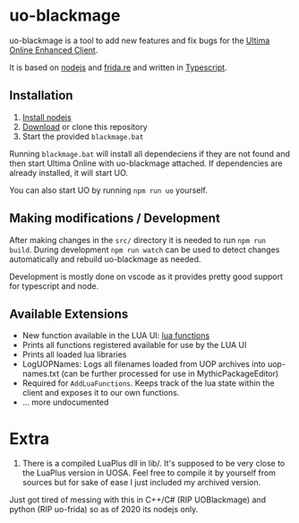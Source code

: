 # uo-blackmage

uo-blackmage is a tool to add new features and fix bugs for the [Ultima Online Enhanced Client](https://uo.com).

It is based on [nodejs](https://nodejs.org/en/download/) and [frida.re](https://www.frida.re/) 
and written in [Typescript](https://www.typescriptlang.org/).

## Installation

1. [Install nodejs](https://nodejs.org/en/download/)
2. [Download](https://github.com/nufasou/uofrida/archive/master.zip) or clone this repository
3. Start the provided `blackmage.bat`

Running `blackmage.bat` will install all dependeciens if they are not found and then start Ultima Online with 
uo-blackmage attached. If dependencies are already installed, it will start UO.

You can also start UO by running `npm run uo` yourself.

## Making modifications / Development

After making changes in the ```src/``` directory it is needed to run `npm run build`. 
During development `npm run watch` can be used to detect changes automatically and
rebuild uo-blackmage as needed.

Development is mostly done on vscode as it provides pretty good support for typescript and node.

## Available Extensions

* New function available in the LUA UI: [lua functions](docs/lua-functions.md)
* Prints all functions registered available for use by the LUA UI
* Prints all loaded lua libraries
* LogUOPNames: Logs all filenames loaded from UOP archives into uop-names.txt (can be further processed for use in MythicPackageEditor)
* Required for `AddLuaFunctions`. Keeps track of the lua state within the client and exposes it to our own functions. 
* ... more undocumented

# Extra

1. There is a compiled LuaPlus dll in lib/. It's supposed to be very close to the LuaPlus version in UOSA. Feel free to compile it by yourself from sources but for sake of ease I just included my archived version.

Just got tired of messing with this in C++/C# (RIP UOBlackmage) and python (RIP uo-frida) so as of 2020 its nodejs only.